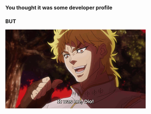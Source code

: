 ### You thought it was some developer profile

### BUT 
![it was me, DIO](https://github.com/thblckjkr/thblckjkr/raw/master/dio.gif)

<!--
**thblckjkr/thblckjkr** is a ✨ _special_ ✨ repository because its `README.md` (this file) appears on your GitHub profile.

Here are some ideas to get you started:

- 🔭 I’m currently working on ...
- 🌱 I’m currently learning ...
- 👯 I’m looking to collaborate on ...
- 🤔 I’m looking for help with ...
- 💬 Ask me about ...
- 📫 How to reach me: ...
- 😄 Pronouns: ...
- ⚡ Fun fact: ...
-->
